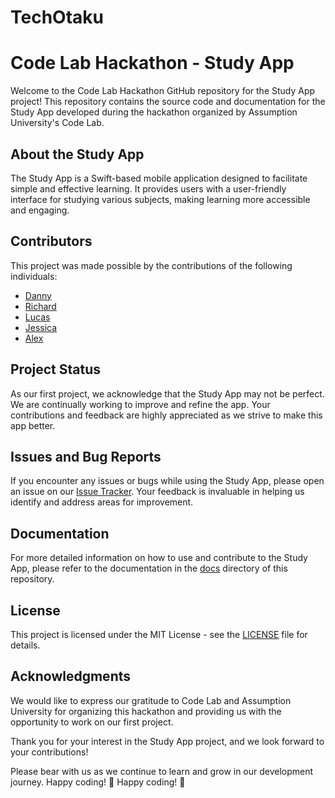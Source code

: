 # TechOtaku
# Code Lab Hackathon - Study App

Welcome to the Code Lab Hackathon GitHub repository for the Study App project! This repository contains the source code and documentation for the Study App developed during the hackathon organized by Assumption University's Code Lab. 

## About the Study App

The Study App is a Swift-based mobile application designed to facilitate simple and effective learning. It provides users with a user-friendly interface for studying various subjects, making learning more accessible and engaging.

## Contributors

This project was made possible by the contributions of the following individuals:

- [Danny]([https://github.com/contributor1](https://github.com/MyBoringFacts))
- [Richard]([https://github.com/contributor2](https://github.com/luphone04))
- [Lucas]([https://github.com/contributor3](https://github.com/Lucas1792003))
- [Jessica](https://github.com/jessicawinn)
- [Alex]([https://github.com/contributor5](https://github.com/Lut-Lat-Aung))

## Project Status

As our first project, we acknowledge that the Study App may not be perfect. We are continually working to improve and refine the app. Your contributions and feedback are highly appreciated as we strive to make this app better.

## Issues and Bug Reports

If you encounter any issues or bugs while using the Study App, please open an issue on our [Issue Tracker](https://github.com/your-username/Study-App/issues). Your feedback is invaluable in helping us identify and address areas for improvement.

## Documentation

For more detailed information on how to use and contribute to the Study App, please refer to the documentation in the [docs](./docs) directory of this repository.

## License

This project is licensed under the MIT License - see the [LICENSE](./LICENSE) file for details.

## Acknowledgments

We would like to express our gratitude to Code Lab and Assumption University for organizing this hackathon and providing us with the opportunity to work on our first project.

Thank you for your interest in the Study App project, and we look forward to your contributions!

Please bear with us as we continue to learn and grow in our development journey. Happy coding! 🚀
Happy coding! 🚀
